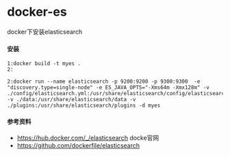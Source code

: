 # docker-es
docker下安装elasticsearch

#### 安装
~~~
1:docker build -t myes .
2:

2:docker run --name elasticsearch -p 9200:9200 -p 9300:9300  -e "discovery.type=single-node" -e ES_JAVA_OPTS="-Xms64m -Xmx128m" -v ./config/elasticsearch.yml:/usr/share/elasticsearch/config/elasticsearch.yml -v ./data:/usr/share/elasticsearch/data -v ./plugins:/usr/share/elasticsearch/plugins -d myes
~~~



#### 参考资料
- https://hub.docker.com/_/elasticsearch docke官网
- https://github.com/dockerfile/elasticsearch